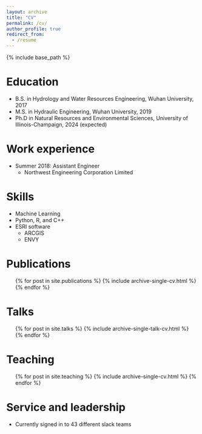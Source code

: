 ```yaml
---
layout: archive
title: "CV"
permalink: /cv/
author_profile: true
redirect_from:
  - /resume
---
```


{% include base_path %}

Education
======
* B.S. in Hydrology and Water Resources Engineering, Wuhan University, 2017
* M.S. in Hydraulic Engineering, Wuhan University, 2019
* Ph.D in Natural Resources and Environmental Sciences, University of Illinois-Champaign, 2024 (expected)

Work experience
======
* Summer 2018: Assistant Engineer
  * Northwest Engineering Corporation Limited

Skills
======
* Machine Learning
* Python, R, and C++
* ESRI software
  * ARCGIS
  * ENVY
  
Publications
======
  <ul>{% for post in site.publications %}
    {% include archive-single-cv.html %}
  {% endfor %}</ul>
  
Talks
======
  <ul>{% for post in site.talks %}
    {% include archive-single-talk-cv.html %}
  {% endfor %}</ul>
  
Teaching
======
  <ul>{% for post in site.teaching %}
    {% include archive-single-cv.html %}
  {% endfor %}</ul>
  
Service and leadership
======
* Currently signed in to 43 different slack teams

